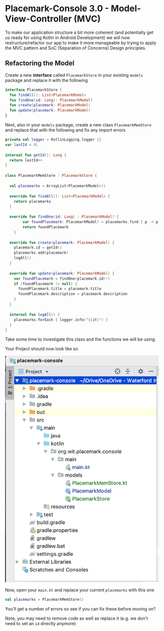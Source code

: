# Placemark-Console 3.0 - Model-View-Controller (MVC)


To make our application structure a bit more coherent (and potentially get us ready for using Kotlin in Android Development) we will now restructure/refactor our app to make it more manageable by trying to apply the MVC pattern and SoC (Separation of Concerns) Design principles.


## Refactoring the Model

Create a new **interface** called `PlacemarkStore` in your existing `models` package and replace it with the following

~~~kotlin
interface PlacemarkStore {
  fun findAll(): List<PlacemarkModel>
  fun findOne(id: Long): PlacemarkModel?
  fun create(placemark: PlacemarkModel)
  fun update(placemark: PlacemarkModel)
}
~~~

Next, also in your `models` package, create a new class `PlacemarkMemStore` and replace that with the following and fix any import errors

~~~kotlin
private val logger = KotlinLogging.logger {}
var lastId = 0L

internal fun getId(): Long {
  return lastId++
}

class PlacemarkMemStore : PlacemarkStore {

  val placemarks = ArrayList<PlacemarkModel>()

  override fun findAll(): List<PlacemarkModel> {
    return placemarks
  }

  override fun findOne(id: Long) : PlacemarkModel? {
        var foundPlacemark: PlacemarkModel? = placemarks.find { p -> p.id == id }
        return foundPlacemark
    }

  override fun create(placemark: PlacemarkModel) {
    placemark.id = getId()
    placemarks.add(placemark)
    logAll()
  }

  override fun update(placemark: PlacemarkModel) {
    var foundPlacemark = findOne(placemark.id!!)
    if (foundPlacemark != null) {
      foundPlacemark.title = placemark.title
      foundPlacemark.description = placemark.description
    }
  }

  internal fun logAll() {
    placemarks.forEach { logger.info("${it}") }
  }
}
~~~

Take some time to investigate this class and the functions we will be using.

Your Project should now look like so

![](img/01.png)

Now, open your `main.kt` and replace your current `placemarks` with this one

~~~kotlin
val placemarks = PlacemarkMemStore()
~~~

You'll get a number of errors so see if you can fix these before moving on?

Note, you may need to remove code as well as replace it (e.g. we don't need to set an `id` directly anymore)
